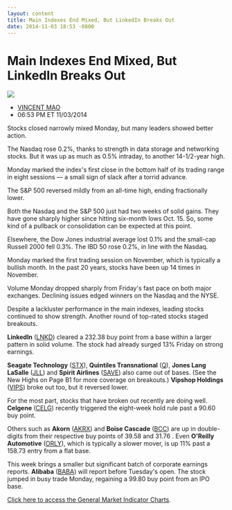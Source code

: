 ```yaml
---
layout: content
title: Main Indexes End Mixed, But LinkedIn Breaks Out
date: 2014-11-03 18:53 -0800
---
```



Main Indexes End Mixed, But LinkedIn Breaks Out
================================================


![](https://www.investors.com/wp-content/uploads/ibd-migrated-images/MPv_141104_635506255840497836.png)

* [VINCENT MAO](https://www.investors.com/author/maov/ "Posts by VINCENT MAO")
* 06:53 PM ET 11/03/2014




Stocks closed narrowly mixed Monday, but many leaders showed better action.


The Nasdaq rose 0.2%, thanks to strength in data storage and networking stocks. But it was up as much as 0.5% intraday, to another 14-1/2-year high.


Monday marked the index's first close in the bottom half of its trading range in eight sessions — a small sign of slack after a torrid advance.


The S&P 500 reversed mildly from an all-time high, ending fractionally lower.


Both the Nasdaq and the S&P 500 just had two weeks of solid gains. They have gone sharply higher since hitting six-month lows Oct. 15. So, some kind of a pullback or consolidation can be expected at this point.


Elsewhere, the Dow Jones industrial average lost 0.1% and the small-cap Russell 2000 fell 0.3%. The IBD 50 rose 0.2%, in line with the Nasdaq.


Monday marked the first trading session on November, which is typically a bullish month. In the past 20 years, stocks have been up 14 times in November.


Volume Monday dropped sharply from Friday's fast pace on both major exchanges. Declining issues edged winners on the Nasdaq and the NYSE.


Despite a lackluster performance in the main indexes, leading stocks continued to show strength. Another round of top-rated stocks staged breakouts.


**LinkedIn** ([LNKD](https://research.investors.com/quote.aspx?symbol=LNKD)) cleared a 232.38 buy point from a base within a larger pattern in solid volume. The stock had already surged 13% Friday on strong earnings.


**Seagate Technology** ([STX](https://research.investors.com/quote.aspx?symbol=STX)), **Quintiles Transnational** ([Q](https://research.investors.com/quote.aspx?symbol=Q)), **Jones Lang LaSalle** ([JLL](https://research.investors.com/quote.aspx?symbol=JLL)) and **Spirit Airlines** ([SAVE](https://research.investors.com/quote.aspx?symbol=SAVE)) also came out of bases. (See the New Highs on Page B1 for more coverage on breakouts.) **Vipshop Holdings** ([VIPS](https://research.investors.com/quote.aspx?symbol=VIPS)) broke out too, but it reversed lower.


For the most part, stocks that have broken out recently are doing well. **Celgene** ([CELG](https://research.investors.com/quote.aspx?symbol=CELG)) recently triggered the eight-week hold rule past a 90.60 buy point.


Others such as **Akorn** ([AKRX](https://research.investors.com/quote.aspx?symbol=AKRX)) and **Boise Cascade** ([BCC](https://research.investors.com/quote.aspx?symbol=BCC)) are up in double-digits from their respective buy points of 39.58 and 31.76 . Even **O'Reilly Automotive** ([ORLY](https://research.investors.com/quote.aspx?symbol=ORLY)), which is typically a slower mover, is up 11% past a 158.73 entry from a flat base.


This week brings a smaller but significant batch of corporate earnings reports. **Alibaba** ([BABA](https://research.investors.com/quote.aspx?symbol=BABA)) will report before Tuesday's open. The stock jumped in busy trade Monday, regaining a 99.80 buy point from an IPO base.


[Click here to access the General Market Indicator Charts](https://www.investors.com/pdf/GMI_110414.pdf).





